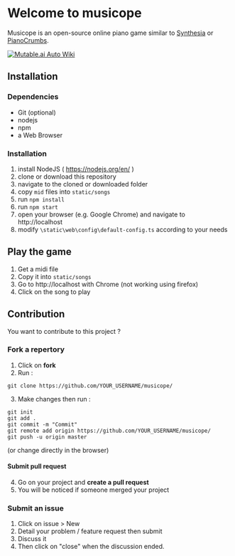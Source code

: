 # Welcome to musicope
Musicope is an open-source online piano game similar to [Synthesia](http://synthesiagame.com/) or [PianoCrumbs](http://www.pianocrumbs.com/piano/). 

[![Mutable.ai Auto Wiki](https://img.shields.io/badge/Auto_Wiki-Mutable.ai-blue)](https://wiki.mutable.ai/oldrich-s/musicope)

## Installation
### Dependencies
* Git (optional)
* nodejs
* npm
* a Web Browser

### Installation
1. install NodeJS ( https://nodejs.org/en/ )
2. clone or download this repository
3. navigate to the cloned or downloaded folder
4. copy `mid` files into `static/songs`
5. run `npm install`
6. run `npm start`
7. open your browser (e.g. Google Chrome) and navigate to http://localhost
8. modify `\static\web\config\default-config.ts` according to your needs

## Play the game
1. Get a midi file
2. Copy it into `static/songs`
3. Go to http://localhost with Chrome (not working using firefox)
4. Click on the song to play

## Contribution
You want to contribute to this project ?
### Fork a repertory
1. Click on **fork**
2. Run :
```
git clone https://github.com/YOUR_USERNAME/musicope/
```
3. Make changes then run :
```
git init
git add .
git commit -m "Commit"
git remote add origin https://github.com/YOUR_USERNAME/musicope/
git push -u origin master
```

(or change directly in the browser)

#### Submit pull request
4. Go on your project and **create a pull request**
5. You will be noticed if someone merged your project

### Submit an issue
1. Click on issue > New
2. Detail your problem / feature request then submit
3. Discuss it
4. Then click on "close" when the discussion ended.

